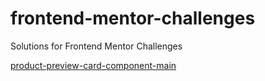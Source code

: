 # frontend-mentor-challenges
Solutions for Frontend Mentor Challenges

<a href="https://lucazcruz.github.io/frontend-mentor-challenges/product-preview-card-component-main/" target="_black" >product-preview-card-component-main</a>
